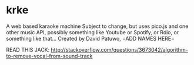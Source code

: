 # krke
A web based karaoke machine
Subject to change, but uses pico.js and one other music API, possibly something like Youtube or Spotify, or Rdio, or something like that...
Created by David Patuwo, =ADD NAMES HERE=

READ THIS JACK: http://stackoverflow.com/questions/3673042/algorithm-to-remove-vocal-from-sound-track
